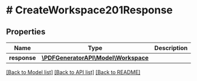 # # CreateWorkspace201Response

## Properties

Name | Type | Description | Notes
------------ | ------------- | ------------- | -------------
**response** | [**\PDFGeneratorAPI\Model\Workspace**](Workspace.md) |  | [optional]

[[Back to Model list]](../../README.md#models) [[Back to API list]](../../README.md#endpoints) [[Back to README]](../../README.md)
